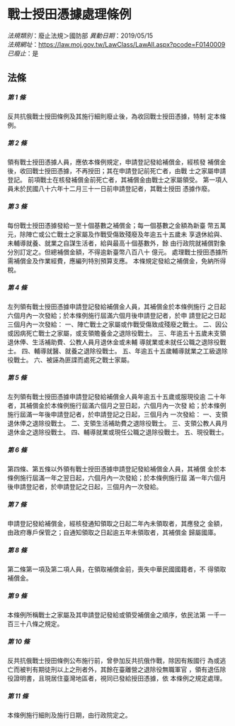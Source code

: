 # 戰士授田憑據處理條例

*法規類別*：廢止法規＞國防部
*異動日期*：2019/05/15  
*法規網址*：https://law.moj.gov.tw/LawClass/LawAll.aspx?pcode=F0140009
*已廢止*：是


## 法條
##### 第 1 條
反共抗俄戰士授田條例及其施行細則廢止後，為收回戰士授田憑據，特制
定本條例。


##### 第 2 條
領有戰士授田憑據人員，應依本條例規定，申請登記發給補償金，經核發
補償金後，收回戰士授田憑據，不再授田；其在申請登記前死亡者，由戰
士之家屬申請登記。
前項戰士在核發補償金前死亡者，其補償金由戰士之家屬領受。
第一項人員未於民國八十六年十二月三十一日前申請登記者，其戰士授田
憑據作廢。

##### 第 3 條
每份戰士授田憑據發給一至十個基數之補償金；每一個基數之金額為新臺
幣五萬元，除陣亡或公亡戰士之家屬及作戰受傷致殘廢及年逾五十五歲未
享退休給與、未輔導就養、就業之自謀生活者，給與最高十個基數外，餘
由行政院就補償對象分別訂定之。但總補償金額，不得逾新臺幣八百八十
億元。
處理戰士授田憑據所需補償金及作業經費，應編列特別預算支應。
本條規定發給之補償金，免納所得稅。

##### 第 4 條
左列領有戰士授田憑據申請登記發給補償金人員，其補償金於本條例施行
之日起六個月內一次發給；於本條例施行屆滿六個月後申請登記者，於申
請登記之日起三個月內一次發給：
一、陣亡戰士之家屬或作戰受傷致成殘廢之戰士。
二、因公或因病死亡戰士之家屬，或支領贍養金之退除役戰士。
三、年逾五十五歲未支領退休俸、生活補助費、公教人員月退休金或未輔
    導就業或未就任公職之退除役戰士。
四、輔導就醫、就養之退除役戰士。
五、年逾五十五歲輔導就業之工級退除役戰士。
六、被誣為匪諜而處死之戰士家屬。


##### 第 5 條
左列領有戰士授田憑據申請登記發給補償金人員年逾五十五歲或服現役逾
二十年者，其補償金於本條例施行屆滿六個月之翌日起，六個月內一次發
給；於本條例施行屆滿一年後申請登記者，於申請登記之日起，三個月內
一次發給：
一、支領退休俸之退除役戰士。
二、支領生活補助費之退除役戰士。
三、支領公教人員月退休金之退除役戰士。
四、輔導就業或現任公職之退除役戰士。
五、現役戰士。


##### 第 6 條
第四條、第五條以外領有戰士授田憑據申請登記發給補償金人員，其補償
金於本條例施行屆滿一年之翌日起，六個月內一次發給；於本條例施行屆
滿一年六個月後申請登記者，於申請登記之日起，三個月內一次發給。


##### 第 7 條
申請登記發給補償金，經核發通知領取之日起二年內未領取者，其應發之
金額，由政府專戶保管之；自通知領取之日起逾五年未領取者，其補償金
歸屬國庫。


##### 第 8 條
第二條第一項及第二項人員，在領取補償金前，喪失中華民國國籍者，不
得領取補償金。


##### 第 9 條
本條例所稱戰士之家屬及其申請登記發給或領受補償金之順序，依民法第
一千一百三十八條之規定。


##### 第 10 條
反共抗俄戰士授田條例公布施行前，曾參加反共抗俄作戰，除因有叛國行
為或逃亡而被判有期徒刑以上之刑者外，其餘在臺離營之退除役無職軍官
，領有退伍除役證明書，且現居住臺灣地區者，視同已發給授田憑據，依
本條例之規定處理。


##### 第 11 條
本條例施行細則及施行日期，由行政院定之。



